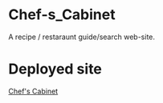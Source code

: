 # Chef-s_Cabinet
A recipe / restaraunt guide/search web-site.

# Deployed site
[Chef's Cabinet](https://kbeeler.github.io/Chef-s_Cabinet/)
